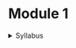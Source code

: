 # Module 1

<details>

<summary>Syllabus</summary>



**Electrochemistry and Corrosion Science**

* Electrochemical cell: electrode potential, Nernst equation for single electrode and cell (numerical problems)
* Reference electrodes: SHE and calomel electrode – construction and working
* Electrochemical series: applications
* Glass electrode and pH measurement, conductivity measurement using digital conductivity meter
* Li-ion battery and H2-O2 fuel cell (acid electrolyte only): construction and working
* Corrosion: electrochemical corrosion mechanism (acidic and alkaline medium)
* Galvanic series, corrosion control methods: cathodic protection, sacrificial anodic protection, and impressed current cathodic protection
* Electroplating of copper, electroless plating of copper

</details>

